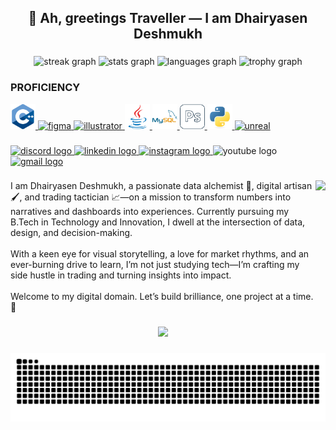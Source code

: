 <h2 align="center">🧭 Ah, greetings Traveller — I am Dhairyasen Deshmukh</h2>

###
<div align="center">
  <img src="https://streak-stats.demolab.com?user=DhairyasenDeshmukh&locale=en&mode=daily&theme=tokyonight&hide_border=true&border_radius=5&order=3" height="130" alt="streak graph"  />
  <img src="https://github-readme-stats.vercel.app/api?username=DhairyasenDeshmukh&hide_title=false&hide_rank=false&show_icons=true&include_all_commits=true&count_private=true&disable_animations=false&theme=tokyonight&locale=en&hide_border=true&order=1" height="130" alt="stats graph"  />
  <img src="https://github-readme-stats.vercel.app/api/top-langs?username=DhairyasenDeshmukh&locale=en&hide_title=false&layout=compact&card_width=320&langs_count=5&theme=tokyonight&hide_border=true&order=2&custom_title=Languages%20Used" height="130" alt="languages graph"  />
  <img src="https://github-profile-trophy.vercel.app?username=DhairyasenDeshmukh&theme=tokyonight&column=-1&row=1&margin-w=8&margin-h=8&no-bg=false&no-frame=true&order=4" height="150" alt="trophy graph"  />
</div>


###

<h3 align="left">PROFICIENCY</h3>
<p align="left"> <a href="https://www.w3schools.com/cpp/" target="_blank" rel="noreferrer"> <img src="https://raw.githubusercontent.com/devicons/devicon/master/icons/cplusplus/cplusplus-original.svg" alt="cplusplus" width="40" height="40"/> </a> <a href="https://www.figma.com/" target="_blank" rel="noreferrer"> <img src="https://www.vectorlogo.zone/logos/figma/figma-icon.svg" alt="figma" width="40" height="40"/> </a> <a href="https://www.adobe.com/in/products/illustrator.html" target="_blank" rel="noreferrer"> <img src="https://www.vectorlogo.zone/logos/adobe_illustrator/adobe_illustrator-icon.svg" alt="illustrator" width="40" height="40"/> </a> <a href="https://www.java.com" target="_blank" rel="noreferrer"> <img src="https://raw.githubusercontent.com/devicons/devicon/master/icons/java/java-original.svg" alt="java" width="40" height="40"/> </a> <a href="https://www.mysql.com/" target="_blank" rel="noreferrer"> <img src="https://raw.githubusercontent.com/devicons/devicon/master/icons/mysql/mysql-original-wordmark.svg" alt="mysql" width="40" height="40"/> </a> <a href="https://www.photoshop.com/en" target="_blank" rel="noreferrer"> <img src="https://raw.githubusercontent.com/devicons/devicon/master/icons/photoshop/photoshop-line.svg" alt="photoshop" width="40" height="40"/> </a> <a href="https://www.python.org" target="_blank" rel="noreferrer"> <img src="https://raw.githubusercontent.com/devicons/devicon/master/icons/python/python-original.svg" alt="python" width="40" height="40"/> </a> <a href="https://unrealengine.com/" target="_blank" rel="noreferrer"> <img src="https://raw.githubusercontent.com/kenangundogan/fontisto/036b7eca71aab1bef8e6a0518f7329f13ed62f6b/icons/svg/brand/unreal-engine.svg" alt="unreal" width="40" height="40"/> </a> </p>

###

<div align="left">
  <a href="https://discord.gg/4HgyaFab" target="_blank">
    <img src="https://img.shields.io/static/v1?message=Discord&logo=discord&label=&color=7289DA&logoColor=white&labelColor=&style=for-the-badge" height="40" alt="discord logo"  />
  </a>
  <a href="https://www.linkedin.com/in/dhairyasen-deshmukh-36ab30250/" target="_blank">
    <img src="https://img.shields.io/static/v1?message=LinkedIn&logo=linkedin&label=&color=0077B5&logoColor=white&labelColor=&style=for-the-badge" height="40" alt="linkedin logo"  />
  </a>
  <a href="https://www.instagram.com/dhairyasen_deshmukh/" target="_blank">
    <img src="https://img.shields.io/static/v1?message=Instagram&logo=instagram&label=&color=E4405F&logoColor=white&labelColor=&style=for-the-badge" height="40" alt="instagram logo"  />
  </a>
  <img src="https://img.shields.io/static/v1?message=Youtube&logo=youtube&label=&color=FF0000&logoColor=white&labelColor=&style=for-the-badge" height="40" alt="youtube logo"  />
  <a href="deshmukhdhairyasen@gmail.com" target="_blank">
    <img src="https://img.shields.io/static/v1?message=Gmail&logo=gmail&label=&color=D14836&logoColor=white&labelColor=&style=for-the-badge" height="40" alt="gmail logo"  />
  </a>
</div>

###

<img align="right" height="250" src="https://media.giphy.com/media/SOxiI4hJhqW6GdZ2rJ/giphy.gif?ep=v1_stickers_search&rid=giphy.gif&ct=s"  />

###

<p align="left">I am Dhairyasen Deshmukh, a passionate data alchemist 🧪, digital artisan 🖌️, and trading tactician 📈—on a mission to transform numbers into narratives and dashboards into experiences. Currently pursuing my B.Tech in Technology and Innovation, I dwell at the intersection of data, design, and decision-making.<br><br>With a keen eye for visual storytelling, a love for market rhythms, and an ever-burning drive to learn, I’m not just studying tech—I’m crafting my side hustle in trading and turning insights into impact.<br><br>Welcome to my digital domain. Let’s build brilliance, one project at a time. 🌟</p>

###

<div align="center">
  <img src="https://profile-counter.glitch.me/DhairyasenDeshmukh/count.svg?"  />
</div>

###

<img src="https://raw.githubusercontent.com/DhairyasenDeshmukh/DhairyasenDeshmukh/output/snake.svg" alt="Snake animation" />

###
